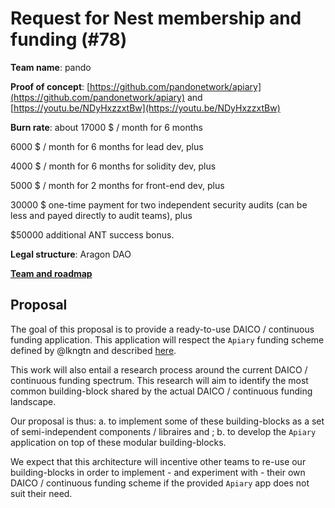 # Request for Nest membership and funding (#78)

**Team name**: pando

**Proof of concept**: [https://github.com/pandonetwork/apiary](https://github.com/pandonetwork/apiary) and [https://youtu.be/NDyHxzzxtBw](https://youtu.be/NDyHxzzxtBw)

**Burn rate**: about 17000 $ / month for 6 months

6000 $ / month for 6 months for lead dev, plus

4000 $ / month for 6 months for solidity dev, plus

5000 $ / month for 2 months for front-end dev, plus

30000 $ one-time payment for two independent security audits (can be less and payed directly to audit teams), plus

$50000 additional ANT success bonus.

**Legal structure**: Aragon DAO

**[Team and roadmap](116/files)**


## Proposal

The goal of this proposal is to provide a ready-to-use DAICO / continuous funding application. This application will respect the `Apiary` funding scheme defined by @lkngtn and described [here](https://github.com/1Hive/Apiary).

This work will also entail a research process around the current DAICO / continuous funding spectrum. This research will aim to identify the most common building-block shared by the actual DAICO / continuous funding landscape.

Our proposal is thus: a. to implement some of these building-blocks as a set of semi-independent components / libraires and ; b. to develop the `Apiary` application on top of these modular building-blocks.

We expect that this architecture will incentive other teams to re-use our building-blocks in order to implement - and experiment with - their own DAICO / continuous funding scheme if the provided `Apiary` app does not suit their need.
